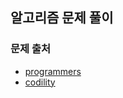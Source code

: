 ## 알고리즘 문제 풀이
### 문제 출처
* [programmers](https://programmers.co.kr/, "programmers")
* [codility](https://app.codility.com/programmers/, "codility")
